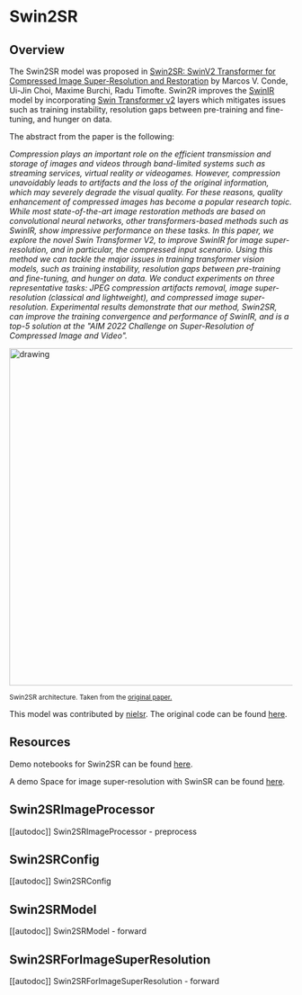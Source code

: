 <!--Copyright 2022 The HuggingFace Team. All rights reserved.

Licensed under the Apache License, Version 2.0 (the "License"); you may not use this file except in compliance with
the License. You may obtain a copy of the License at

http://www.apache.org/licenses/LICENSE-2.0

Unless required by applicable law or agreed to in writing, software distributed under the License is distributed on
an "AS IS" BASIS, WITHOUT WARRANTIES OR CONDITIONS OF ANY KIND, either express or implied. See the License for the
specific language governing permissions and limitations under the License.

⚠️ Note that this file is in Markdown but contain specific syntax for our doc-builder (similar to MDX) that may not be
rendered properly in your Markdown viewer.

-->

# Swin2SR

## Overview

The Swin2SR model was proposed in [Swin2SR: SwinV2 Transformer for Compressed Image Super-Resolution and Restoration](https://arxiv.org/abs/2209.11345) by Marcos V. Conde, Ui-Jin Choi, Maxime Burchi, Radu Timofte.
Swin2R improves the [SwinIR](https://github.com/JingyunLiang/SwinIR/) model by incorporating [Swin Transformer v2](swinv2) layers which mitigates issues such as training instability, resolution gaps between pre-training
and fine-tuning, and hunger on data.

The abstract from the paper is the following:

*Compression plays an important role on the efficient transmission and storage of images and videos through band-limited systems such as streaming services, virtual reality or videogames. However, compression unavoidably leads to artifacts and the loss of the original information, which may severely degrade the visual quality. For these reasons, quality enhancement of compressed images has become a popular research topic. While most state-of-the-art image restoration methods are based on convolutional neural networks, other transformers-based methods such as SwinIR, show impressive performance on these tasks.
In this paper, we explore the novel Swin Transformer V2, to improve SwinIR for image super-resolution, and in particular, the compressed input scenario. Using this method we can tackle the major issues in training transformer vision models, such as training instability, resolution gaps between pre-training and fine-tuning, and hunger on data. We conduct experiments on three representative tasks: JPEG compression artifacts removal, image super-resolution (classical and lightweight), and compressed image super-resolution. Experimental results demonstrate that our method, Swin2SR, can improve the training convergence and performance of SwinIR, and is a top-5 solution at the "AIM 2022 Challenge on Super-Resolution of Compressed Image and Video".*

<img src="https://huggingface.co/datasets/huggingface/documentation-images/resolve/main/transformers/model_doc/swin2sr_architecture.png"
alt="drawing" width="600"/>

<small> Swin2SR architecture. Taken from the <a href="https://arxiv.org/abs/2209.11345">original paper.</a> </small>

This model was contributed by [nielsr](https://huggingface.co/nielsr).
The original code can be found [here](https://github.com/mv-lab/swin2sr).

## Resources

Demo notebooks for Swin2SR can be found [here](https://github.com/NielsRogge/Transformers-Tutorials/tree/master/Swin2SR).

A demo Space for image super-resolution with SwinSR can be found [here](https://huggingface.co/spaces/jjourney1125/swin2sr).

## Swin2SRImageProcessor

[[autodoc]] Swin2SRImageProcessor
    - preprocess

## Swin2SRConfig

[[autodoc]] Swin2SRConfig

## Swin2SRModel

[[autodoc]] Swin2SRModel
    - forward

## Swin2SRForImageSuperResolution

[[autodoc]] Swin2SRForImageSuperResolution
    - forward
